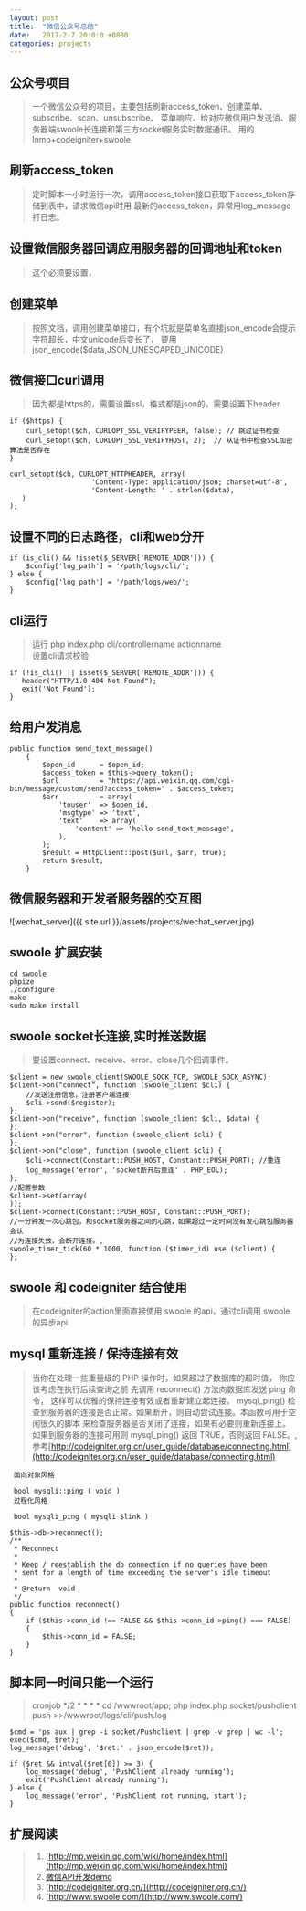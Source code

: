 ```yaml
---
layout: post
title:  "微信公众号总结"
date:   2017-2-7 20:0:0 +0800
categories: projects
---
```


## 公众号项目
>一个微信公众号的项目，主要包括刷新access_token、创建菜单、subscribe、scan、unsubscribe、
菜单响应、给对应微信用户发送消、服务器端swoole长连接和第三方socket服务实时数据通讯。
用的lnmp+codeigniter+swoole

## 刷新access_token
>定时脚本一小时运行一次，调用access_token接口获取下access_token存储到表中，请求微信api时用
最新的access_token，异常用log_message打日志。

## 设置微信服务器回调应用服务器的回调地址和token
>这个必须要设置，

## 创建菜单
>按照文档，调用创建菜单接口，有个坑就是菜单名直接json_encode会提示字符超长，中文unicode后变长了，
要用json_encode($data,JSON_UNESCAPED_UNICODE)

## 微信接口curl调用
>因为都是https的，需要设置ssl，格式都是json的，需要设置下header

    
    if ($https) {
        curl_setopt($ch, CURLOPT_SSL_VERIFYPEER, false); // 跳过证书检查
        curl_setopt($ch, CURLOPT_SSL_VERIFYHOST, 2);  // 从证书中检查SSL加密算法是否存在
    }  
    
    curl_setopt($ch, CURLOPT_HTTPHEADER, array(
                        'Content-Type: application/json; charset=utf-8',
                        'Content-Length: ' . strlen($data),
       )
    );
  

## 设置不同的日志路径，cli和web分开

    if (is_cli() && !isset($_SERVER['REMOTE_ADDR'])) {
        $config['log_path'] = '/path/logs/cli/';
    } else {
        $config['log_path'] = '/path/logs/web/';
    }

## cli运行
>运行 php index.php cli/controllername actionname  
设置cli请求校验

    if (!is_cli() || isset($_SERVER['REMOTE_ADDR'])) {
       header("HTTP/1.0 404 Not Found");
       exit('Not Found');
    }

## 给用户发消息

    public function send_text_message()
        {
            $open_id      = $open_id;
            $access_token = $this->query_token();
            $url          = "https://api.weixin.qq.com/cgi-bin/message/custom/send?access_token=" . $access_token;
            $arr          = array(
                'touser'  => $open_id,
                'msgtype' => 'text',
                'text'    => array(
                    'content' => 'hello send_text_message',
                ),
            );
            $result = HttpClient::post($url, $arr, true);
            return $result;
        }

## 微信服务器和开发者服务器的交互图
![wechat_server]({{ site.url }}/assets/projects/wechat_server.jpg) 
 
## swoole 扩展安装

    cd swoole
    phpize
    ./configure
    make 
    sudo make install

## swoole socket长连接,实时推送数据
>要设置connect、receive、error、close几个回调事件。

    $client = new swoole_client(SWOOLE_SOCK_TCP, SWOOLE_SOCK_ASYNC);
    $client->on("connect", function (swoole_client $cli) {
        //发送注册信息，注册客户端连接
        $cli->send($register);  
    };
    $client->on("receive", function (swoole_client $cli, $data) {
    };
    $client->on("error", function (swoole_client $cli) {
    };
    $client->on("close", function (swoole_client $cli) {
        $cli->connect(Constant::PUSH_HOST, Constant::PUSH_PORT); //重连
        log_message('error', 'socket断开后重连' . PHP_EOL);
    };
    //配置参数
    $client->set(array(
    ));
    $client->connect(Constant::PUSH_HOST, Constant::PUSH_PORT);
    //一分钟发一次心跳包，和socket服务器之间的心跳，如果超过一定时间没有发心跳包服务器会认
    //为连接失效，会断开连接。, 
    swoole_timer_tick(60 * 1000, function ($timer_id) use ($client) {
    };
            
## swoole 和 codeigniter 结合使用
>在codeigniter的action里面直接使用 swoole 的api，通过cli调用 swoole 的异步api  

## mysql 重新连接 / 保持连接有效
>当你在处理一些重量级的 PHP 操作时，如果超过了数据库的超时值， 你应该考虑在执行后续查询之前
先调用 reconnect() 方法向数据库发送 ping 命令， 这样可以优雅的保持连接有效或者重新建立起连接。
>mysql_ping() 检查到服务器的连接是否正常。如果断开，则自动尝试连接。本函数可用于空闲很久的脚本
来检查服务器是否关闭了连接，如果有必要则重新连接上。如果到服务器的连接可用则 mysql_ping() 返回
 TRUE，否则返回 FALSE。,参考[http://codeigniter.org.cn/user_guide/database/connecting.html](http://codeigniter.org.cn/user_guide/database/connecting.html)
 
     面向对象风格
     
     bool mysqli::ping ( void )
     过程化风格
     
     bool mysqli_ping ( mysqli $link )
    
    $this->db->reconnect();
    /**
     * Reconnect
     *
     * Keep / reestablish the db connection if no queries have been
     * sent for a length of time exceeding the server's idle timeout
     *
     * @return	void
     */
    public function reconnect()
    {
        if ($this->conn_id !== FALSE && $this->conn_id->ping() === FALSE)
        {
            $this->conn_id = FALSE;
        }
    }
  
## 脚本同一时间只能一个运行
>cronjob 
>*/2 * * * * cd /wwwroot/app; php index.php socket/pushclient push >>/wwwroot/logs/cli/push.log
    
    $cmd = 'ps aux | grep -i socket/Pushclient | grep -v grep | wc -l';
    exec($cmd, $ret);
    log_message('debug', '$ret:' . json_encode($ret));

    if ($ret && intval($ret[0]) >= 3) {
        log_message('debug', 'PushClient already running');
        exit('PushClient already running');
    } else {
        log_message('error', 'PushClient not running, start');
    }
    
   
    
## 扩展阅读  
>1. [http://mp.weixin.qq.com/wiki/home/index.html](http://mp.weixin.qq.com/wiki/home/index.html) 
>2. [微信API开发demo](http://www.huceo.com/post/407.html)
>3. [http://codeigniter.org.cn/](http://codeigniter.org.cn/)
>4. [http://www.swoole.com/](http://www.swoole.com/)